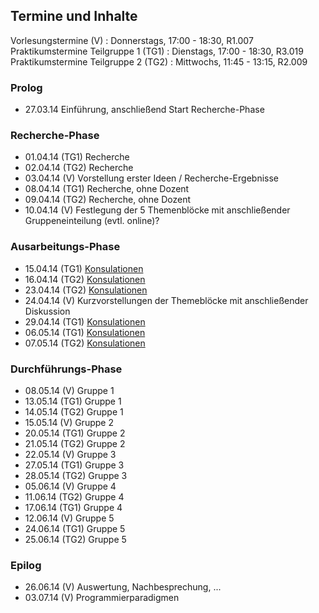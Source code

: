 ## Termine und Inhalte

Vorlesungstermine (V)
:   Donnerstags, 17:00 - 18:30, R1.007
Praktikumstermine Teilgruppe 1 (TG1)
:   Dienstags, 17:00 - 18:30, R3.019
Praktikumstermine Teilgruppe 2 (TG2)
:   Mittwochs, 11:45 - 13:15, R2.009


### Prolog

-   27.03.14 Einführung, anschließend Start Recherche-Phase

### Recherche-Phase

-   01.04.14 (TG1) Recherche
-   02.04.14 (TG2) Recherche
-   03.04.14 (V) Vorstellung erster Ideen / Recherche-Ergebnisse
-   08.04.14 (TG1) Recherche, ohne Dozent
-   09.04.14 (TG2) Recherche, ohne Dozent
-   10.04.14 (V) Festlegung der 5 Themenblöcke mit anschließender Gruppeneinteilung (evtl. online)?

### Ausarbeitungs-Phase

-   15.04.14 (TG1) [Konsulationen](https://redmine.cs.hm.edu/projects/2014-braun-software-architektur/wiki/Termine_Konsultationen)
-   16.04.14 (TG2) [Konsulationen](https://redmine.cs.hm.edu/projects/2014-braun-software-architektur/wiki/Termine_Konsultationen)
-   23.04.14 (TG2) [Konsulationen](https://redmine.cs.hm.edu/projects/2014-braun-software-architektur/wiki/Termine_Konsultationen)
-   24.04.14 (V) Kurzvorstellungen der Themeblöcke mit anschließender Diskussion
-   29.04.14 (TG1) [Konsulationen](https://redmine.cs.hm.edu/projects/2014-braun-software-architektur/wiki/Termine_Konsultationen)
-   06.05.14 (TG1) [Konsulationen](https://redmine.cs.hm.edu/projects/2014-braun-software-architektur/wiki/Termine_Konsultationen)
-   07.05.14 (TG2) [Konsulationen](https://redmine.cs.hm.edu/projects/2014-braun-software-architektur/wiki/Termine_Konsultationen)

### Durchführungs-Phase

-   08.05.14 (V) Gruppe 1
-   13.05.14 (TG1) Gruppe 1
-   14.05.14 (TG2) Gruppe 1
-   15.05.14 (V) Gruppe 2
-   20.05.14 (TG1) Gruppe 2
-   21.05.14 (TG2) Gruppe 2
-   22.05.14 (V) Gruppe 3
-   27.05.14 (TG1) Gruppe 3
-   28.05.14 (TG2) Gruppe 3
-   05.06.14 (V) Gruppe 4
-   11.06.14 (TG2) Gruppe 4
-   17.06.14 (TG1) Gruppe 4
-   12.06.14 (V) Gruppe 5
-   24.06.14 (TG1) Gruppe 5
-   25.06.14 (TG2) Gruppe 5

### Epilog

-   26.06.14 (V) Auswertung, Nachbesprechung, ...
-   03.07.14 (V) Programmierparadigmen


